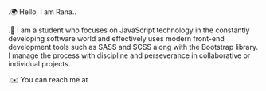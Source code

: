 .🌍 Hello, I am Rana..

.🧠 I am a student who focuses on JavaScript technology in the constantly developing software world and effectively uses modern front-end development tools such as SASS and SCSS along with the Bootstrap library. I manage the process with discipline and perseverance in collaborative or individual projects. 

.✉️  You can reach me at 



<!---
ranamutta/ranamutta is a ✨ special ✨ repository because its `README.md` (this file) appears on your GitHub profile.
You can click the Preview link to take a look at your changes.
--->
